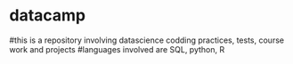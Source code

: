 # datacamp
#this is a repository involving datascience codding practices, tests, course work and projects
#languages involved are SQL, python, R 
